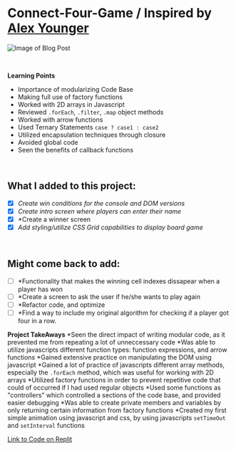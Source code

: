 # Connect-Four-Game / Inspired by [Alex Younger](https://github.com/fortypercenttitanium)

![Image of Blog Post](Images/Connect_FourGame.png)

<br>

**Learning Points**
* Importance of modularizing Code Base
* Making full use of factory functions
* Worked with 2D arrays in Javascript
* Reviewed `.forEach`, `.filter`, `.map` object methods
* Worked with arrow functions
* Used Ternary Statements `case ? case1 : case2`
* Utilized encapsulation techniques through closure
* Avoided global code
* Seen the benefits of callback functions
<br>


## What I added to this project:
- [X] *Create win conditions for the console and DOM versions*
- [X] *Create intro screen where players can enter their name*
- [X] *Create a winner screen
- [X] *Add styling/utilize CSS Grid capabilities to display board game*
<br>

## Might come back to add:
- [ ] *Functionality that makes the winning cell indexes dissapear when a player has won
- [ ] *Create a screen to ask the user if he/she wants to play again
- [ ] *Refactor code, and optimize
- [ ] *Find a way to include my original algorithm for checking if a player got four in a row.

**Project TakeAways**
*Seen the direct impact of writing modular code, as it prevented me from repeating a lot of unneccessary code
*Was able to utilize javascripts different function types: function expressions, and arrow functions
*Gained extensive practice on manipulating the DOM using javascript 
*Gained a lot of practice of javascripts different array methods, especially the `.forEach` method, which was useful for working with 2D arrays
*Utilized factory functions in order to prevent repetitive code that could of occurred if I had used regular objects
*Used some functions as "controllers" which controlled a sections of the code base, and provided easier debugging
*Was able to create private members and variables by only returning certain information from factory functions
*Created my first simple animation using javascript and css, by using javascripts `setTimeOut` and `setInterval` functions





[Link to Code on Replit](https://replit.com/@40percentzinc/ConnectFourWithDOMSkeleton)




